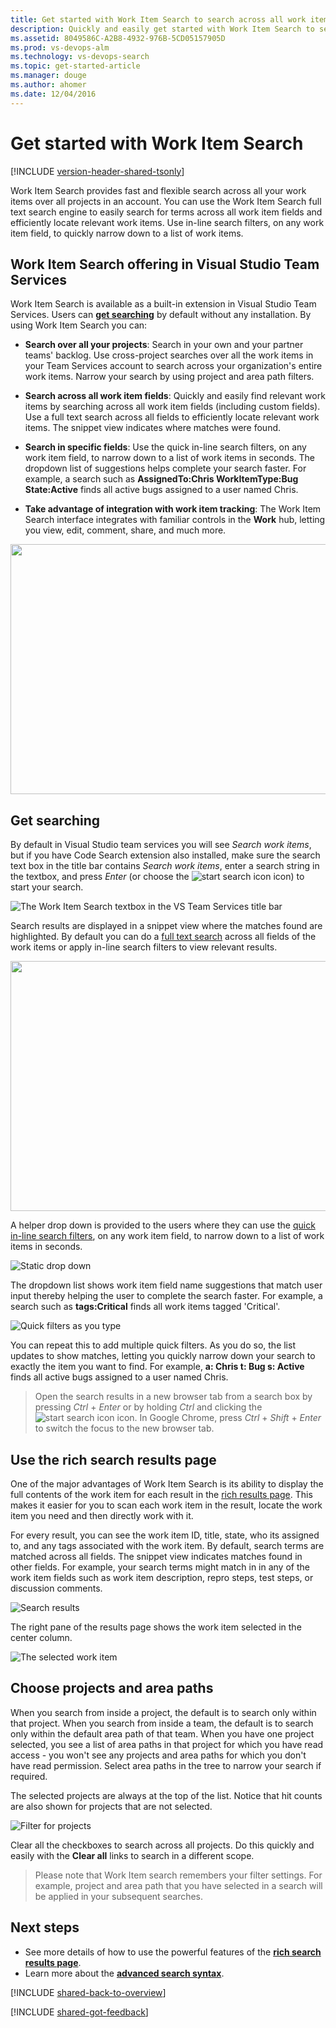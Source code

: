 ```yaml
---
title: Get started with Work Item Search to search across all work item fields over all projects in a Visual Studio Team Services account
description: Quickly and easily get started with Work Item Search to search across all work item fields over all projects of your Visual Studio Team Services (VSTS) projects, from anywhere and any computer or mobile device, using your web browser. Perform full text searches across all fields to efficiently locate relevant work items.
ms.assetid: 8049586C-A2B8-4932-976B-5CD05157905D
ms.prod: vs-devops-alm
ms.technology: vs-devops-search
ms.topic: get-started-article
ms.manager: douge
ms.author: ahomer
ms.date: 12/04/2016
---
```


# Get started with Work Item Search

[!INCLUDE [version-header-shared-tsonly](../_shared/version-header-shared-tsonly.md)]

Work Item Search provides fast and flexible search across all your work items over all projects in an account. 
You can use the Work Item Search full text search engine to easily search for terms across all work item fields 
and efficiently locate relevant work items. Use in-line search filters, on any work item field, to quickly narrow 
down to a list of work items. 

<a name="workitem-search-offering"></a>
## Work Item Search offering in Visual Studio Team Services

Work Item Search is available as a built-in extension in Visual Studio Team Services. Users can **[get searching](#start-search)** by default without any installation. By using Work Item Search you can:

* **Search over all your projects**:
  Search in your own and your partner teams' backlog. Use cross-project 
  searches over all the work items in your Team Services account to search 
  across your organization's entire work items. Narrow your search by using project and 
  area path filters. 
  
* **Search across all work item fields**:
  Quickly and easily find relevant work items by searching across all work item fields
  (including custom fields). Use a full text search across all fields to efficiently
  locate relevant work items. The snippet view indicates where matches were found.<p />
  
* **Search in specific fields**:
  Use the quick in-line search filters, on any work item field, to narrow down to a
  list of work items in seconds. The dropdown list of suggestions helps complete your
  search faster. For example, a search such as **AssignedTo:Chris WorkItemType:Bug
  State:Active** finds all active bugs assigned to a user named Chris. 

* **Take advantage of integration with work item tracking**:
  The Work Item Search interface integrates with familiar controls in the **Work** hub,
  letting you view, edit, comment, share, and much more.
  
<img src="_img/get-started/NewFilters.gif" width="710" height="400" border="0"></img>  

<a name="start-search"></a>
## Get searching

By default in Visual Studio team services you will see _Search work items_, but if you have Code Search extension also installed, make sure the search text box in the title bar 
contains _Search work items_, enter a search string in the textbox, and press _Enter_ (or choose the 
![start search icon](../_img/_shared/start-search-icon.png) icon) to start your search. 

![The Work Item Search textbox in the VS Team Services title bar](_img/get-started/title-bar-search-box-empty-outlined.png)    

Search results are displayed in a snippet view where the matches found are highlighted. By default you can do a [full text search](advanced-search-syntax.md#acrossfield) across all fields of the work items or apply in-line search filters to view relevant results. 

<img src="_img/get-started/NewSearchAcross.gif" width="710" height="400" border="0"></img>  

A helper drop down is provided to the users where they can use the [quick in-line search filters](advanced-search-syntax.md#quickfilters), on any work item field, to narrow down to a
list of work items in seconds. 

![Static drop down](_img/get-started/static-dropdown.png)    

The dropdown list shows work item field name suggestions 
that match user input thereby helping the user to complete the search faster. For example, a search such as 
**tags:Critical** finds all work items tagged 'Critical'. 

![Quick filters as you type](_img/get-started/dyna-dropdown.png)    

You can repeat this to add multiple
quick filters. As you do so, the list updates to show matches, letting you quickly narrow
down your search to exactly the item you want to find. For example,
**a: Chris t: Bug s: Active** finds all active bugs assigned
to a user named Chris.

>Open the search results in a new browser tab from a search box by
pressing _Ctrl_ + _Enter_ or by holding _Ctrl_ and clicking  the
![start search icon](../_img/_shared/start-search-icon.png) icon.
In Google Chrome, press _Ctrl_ + _Shift_ + _Enter_ to switch the focus
to the new browser tab. 
 
<a name="start-results"></a>
## Use the rich search results page

One of the major advantages of Work Item Search is its ability to display the full
contents of the work item for each result in the [rich results page](search-results.md). This makes it easier for you to scan
each work item in the result, locate the work item you need and then directly work with it. 

For every result, you can see the work item ID, title, state, who its assigned to, and 
any tags associated with the work item. By default, search terms are matched across all fields. 
The snippet view indicates matches found in other fields. For example, your search 
terms might match in in any of the work item fields such as work item description, repro steps, test steps, or discussion comments.

![Search results](_img/get-started/results-matching.png)

The right pane of the results page shows the work item selected in the center column.

![The selected work item](_img/get-started/search-results-02.png)

<a name="choose-areas"></a>
## Choose projects and area paths 

When you search from inside a project, the default is to search only within that 
project. When you search from inside a team, the default is to search 
only within the default area path of that team. When you have one project selected, 
you see a list of area paths in that project for which you have read access - 
you won't see any projects and area paths for which you don't have read permission. 
Select area paths in the tree to narrow your search if required.

The selected projects are always at the top of the list.
Notice that hit counts are also shown for projects that are not selected. 

![Filter for projects](_img/get-started/filter-projects.png)

Clear all the checkboxes to search across all projects. Do this quickly and easily with 
the **Clear all** links to search in a different scope.

>Please note that Work Item search remembers your filter settings. For example, project and area path that you have selected in a search will be applied in your subsequent searches.

## Next steps

* See more details of how to use the powerful features of the **[rich search results page](search-results.md)**.
* Learn more about the **[advanced search syntax](advanced-search-syntax.md)**.

[!INCLUDE [shared-back-to-overview](../_shared/shared-back-to-overview.md)]

[!INCLUDE [shared-got-feedback](../_shared/shared-got-feedback.md)]

